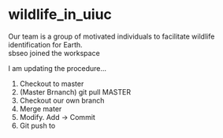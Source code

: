 # wildlife_in_uiuc
Our team is a group of motivated individuals to facilitate wildlife identification for Earth. <br />
sbseo joined the workspace <br />

I am updating the procedure... <br />


1) Checkout to master <br />
2) (Master Brnanch) git pull MASTER <br />
2) Checkout our own branch
4) Merge mater
5) Modify. Add -> Commit
6) Git push to 

